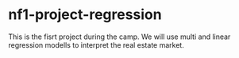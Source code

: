 # nf1-project-regression

This is the fisrt project during the camp. We will use multi and linear regression modells to interpret the real estate market.
